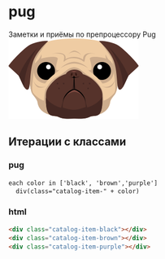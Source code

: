 # pug
Заметки и приёмы по препроцессору Pug  
![pug logo](https://github.com/djviy/pug/blob/master/pug-icon.svg "Pug logo")

## Итерации с классами
### pug
```pug
each color in ['black', 'brown','purple']
  div(class="catalog-item-" + color)
```
### html
```html
<div class="catalog-item-black"></div>
<div class="catalog-item-brown"></div>
<div class="catalog-item-purple"></div>
```
